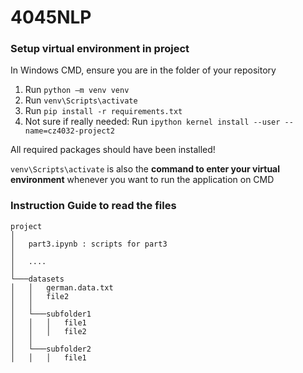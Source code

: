 # 4045NLP

### Setup virtual environment in project

In Windows CMD, ensure you are in the folder of your repository

1. Run `python –m venv venv`
2. Run `venv\Scripts\activate` 
3. Run `pip install -r requirements.txt`
4. Not sure if really needed: Run `ipython kernel install --user --name=cz4032-project2`

All required packages should have been installed!

`venv\Scripts\activate` is also the <b>command to enter your virtual environment</b> whenever you want to run the application on CMD


### Instruction Guide to read the files

```
project
│
│   part3.ipynb : scripts for part3
│   
│   ....
│   
└───datasets
│   │   german.data.txt
│   │   file2
│   │
│   └───subfolder1
│   │   │   file1
│   │   │   file2
│   │
│   └───subfolder2
│   │   │   file1  